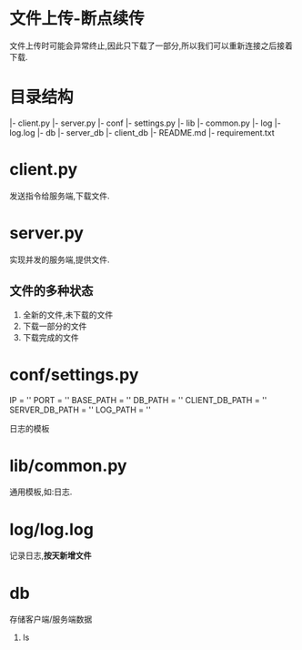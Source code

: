 # 文件上传-断点续传

文件上传时可能会异常终止,因此只下载了一部分,所以我们可以重新连接之后接着下载.

# 目录结构

|- client.py
|- server.py
|- conf
    |- settings.py
|- lib
    |- common.py
|- log
    |- log.log
|- db
    |- server_db
    |- client_db
|- README.md
|- requirement.txt

# client.py

发送指令给服务端,下载文件.

# server.py

实现并发的服务端,提供文件.

## 文件的多种状态

1. 全新的文件,未下载的文件
2. 下载一部分的文件
3. 下载完成的文件

# conf/settings.py

IP = ''
PORT = ''
BASE_PATH = ''
DB_PATH = ''
CLIENT_DB_PATH = ''
SERVER_DB_PATH = ''
LOG_PATH = ''

日志的模板

# lib/common.py

通用模板,如:日志.

# log/log.log

记录日志,**按天新增文件**

# db

存储客户端/服务端数据


1. ls